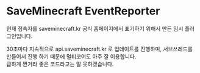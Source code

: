 # SaveMinecraft EventReporter

현재 접속자를 saveminecraft.kr 공식 홈페이지에서 표기하기 위해서 만든 임시 플러그인입니다.

30초마다 지속적으로 api.saveminecraft.kr 로 업데이트를 진행하며, 서브쓰레드를 만들어서 진행 하기 때문에 멀티코어도 아주 잘 이용합니다.  
급하게 짠거라 좋은 코드라고는 말 못하겠습니다.

